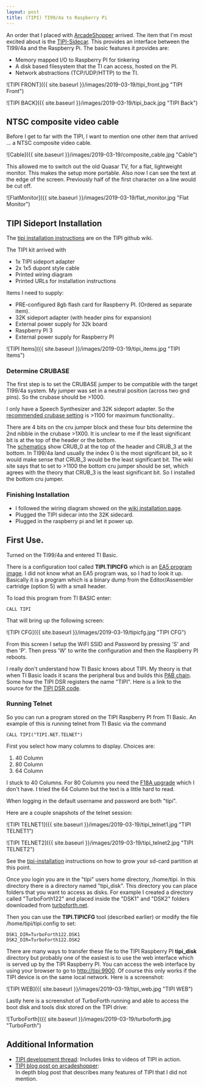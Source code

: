 ```yaml
---
layout: post
title: (TIPI) TI99/4a to Raspberry Pi
---
```


An order that I placed with [ArcadeShopper](https://www.arcadeshopper.com/wp/) arrived.
The item that I'm most excited about is the [TIPI-Sidecar](http://ti994a.cwfk.net/TIPI.html). 
This provides an interface between the TI99/4a and the Raspberry Pi. The basic features
it provides are:
* Memory mapped I/O to Raspberry PI for tinkering
* A disk based filesystem that the TI can access, hosted on the PI.
* Network abstractions (TCP/UDP/HTTP) to the TI.

![TIPI FRONT]({{ site.baseurl }}/images/2019-03-19/tipi_front.jpg "TIPI Front")

![TIPI BACK]({{ site.baseurl }}/images/2019-03-19/tipi_back.jpg "TIPI Back")

## NTSC composite video cable

Before I get to far with the TIPI, I want to mention one other item
that arrived ...  a NTSC composite video cable.

![Cable]({{ site.baseurl }}/images/2019-03-19/composite_cable.jpg "Cable")

This allowed me to switch out the old Quasar TV, for a flat, lightweight monitor.
This makes the setup more portable.  Also now I can see the text at the edge
of the screen.  Previously half of the first character on a line would be cut off.

![FlatMonitor]({{ site.baseurl }}/images/2019-03-19/flat_monitor.jpg "Flat Monitor")

## TIPI Sideport Installation

The [tipi installation instructions](https://github.com/jedimatt42/tipi/wiki/tipi-installation) 
are on the TIPI github wiki.

The TIPI kit arrived with
* 1x TIPI sideport adapter
* 2x 1x5 dupont style cable
* Printed wiring diagram
* Printed URLs for installation instructions

Items I need to supply:
* PRE-configured 8gb flash card for Raspberry PI. (Ordered as separate item).
* 32K sideport adapter (with header pins for expansion)
* External power supply for 32k board
* Raspberry PI 3
* External power supply for Raspberry PI

![TIPI Items]({{ site.baseurl }}/images/2019-03-19/tipi_items.jpg "TIPI Items")

### Determine CRUBASE

The first step is to set the CRUBASE jumper to be compatible with the target TI99/4a system.
My jumper was set in a neutral position (across two gnd pins).  So
the crubase should be >1000.

I only have a Speech Synthesizer and 32K sideport adapter.  So the
[recommended crubase setting](https://github.com/jedimatt42/tipi/wiki/crubase) is >1100
for maximum functionality..

There are 4 bits on the cru jumper block and these four bits determine the
2nd nibble in the crubase >1X00.  It is unclear to me if the least significant bit 
is at the top of the header or the bottom.  
The [schematics](https://github.com/jedimatt42/tipi/blob/master/hardware/tipi-kicad/schematic.pdf) 
show CRUB_0 at the top of the header and CRUB_3 at the bottom.  In TI99/4a land
usually the index 0 is the most significant bit, so it would make sense that CRUB_3
would be the least significant bit.
The wiki site says that to set
to >1100 the bottom cru jumper should be set, which agrees with the theory that CRUB_3
is the least significant bit.  So I installed the bottom cru jumper.

### Finishing Installation

* I followed the wiring diagram showed on the 
[wiki installation page](https://github.com/jedimatt42/tipi/wiki/tipi-installation).
* Plugged the TIPI sidecar into the 32K sidecard.
* Plugged in the raspberry pi and let it power up.

## First Use.

Turned on the TI99/4a and entered TI Basic.

There is a configuration tool called **TIPI.TIPICFG** which is an
[EA5 program image](http://www.unige.ch/medecine/nouspikel/ti99/ea_mod.htm#EA5).
I did not know what an EA5 program was, so I had to look it up.  Basically
it is a program which is a binary dump from the Editor/Assembler 
cartridge (option 5) with a small header.

To load this program from TI BASIC enter:

```
CALL TIPI
```

That will bring up the following screen:

![TIPI CFG]({{ site.baseurl }}/images/2019-03-19/tipicfg.jpg "TIPI CFG")

From this screen I setup the WiFI SSID and Password by pressing 'S'
and then 'P'.  Then press 'W' to write the configuration and then
the Raspberry PI reboots.

I really don't understand how TI Basic knows about TIPI.  My theory is
that when TI Basic loads it scans the peripheral bus and builds
this [PAB chain](http://www.unige.ch/medecine/nouspikel/ti99/basic.htm#PABs).
Some how the TIPI DSR registers the name "TIPI".
Here is a link to the source for the [TIPI DSR code](https://github.com/jedimatt42/tipi/tree/master/hardware/dsr).

### Running Telnet

So you can run a program stored on the TIPI Raspberry PI from TI Basic.
An example of this is running telnet from TI Basic via the command

```
CALL TIPI("TIPI.NET.TELNET")
```

First you select how many columns to display.  Choices are:
1. 40 Column
2. 80 Column
3. 64 Column

I stuck to 40 Columns.  For 80 Columns you need the [F18A upgrade](http://codehackcreate.com/archives/30) which I don't have.
I tried the 64 Column but the text is a little hard to read.

When logging in the default username and password are both "tipi".

Here are a couple snapshots of the telnet session:

![TIPI TELNET1]({{ site.baseurl }}/images/2019-03-19/tipi_telnet1.jpg "TIPI TELNET1")

![TIPI TELNET2]({{ site.baseurl }}/images/2019-03-19/tipi_telnet2.jpg "TIPI TELNET2")

See the [tipi-installation](https://github.com/jedimatt42/tipi/wiki/tipi-installation) instructions
on how to grow your sd-card partition at this point.

Once you login you are in the "tipi" users home directory, /home/tipi.
In this directory there is a directory named "tipi_disk".  This directory
you can place folders that you want to access as disks.  For example
I created a directory called "TurboForth122" and placed inside the "DSK1"
and "DSK2" folders downloaded from [turboforth.net](http://turboforth.net/download.html).

Then you can use the **TIPI.TIPICFG** tool (described earlier) or modify
the file /home/tipi/tipi.config to set:

```
DSK1_DIR=TurboForth122.DSK1
DSK2_DIR=TurboForth122.DSK2
```

There are many ways to transfer these file to the TIPI Raspberry PI
**tipi_disk** directory but probably one of the easiest is to use the
web interface which is served up by the TIPI Raspberry PI. You can
access the web interface by using your browser to go to
[http://tipi:9900](http://tipi:9900). Of course this only works
if the TIPI device is on the same local network.  Here is a screenshot:

![TIPI WEB]({{ site.baseurl }}/images/2019-03-19/tipi_web.jpg "TIPI WEB")

Lastly here is a screenshot of TurboForth running and able to access
the boot disk and tools disk stored on the TIPI drive:

![TurboForth]({{ site.baseurl }}/images/2019-03-19/turboforth.jpg "TurboForth")

## Additional Information

* [TIPI development thread](https://atariage.com/forums/topic/265136-tipi-ti-994a-to-raspberry-pi-interface-development/):
Includes links to videos of TIPI in action.
* [TIPI blog post on arcadeshopper](https://www.arcadeshopper.com/wp/?p=297):  
In depth blog post that describes many features of TIPI that I did not mention.


